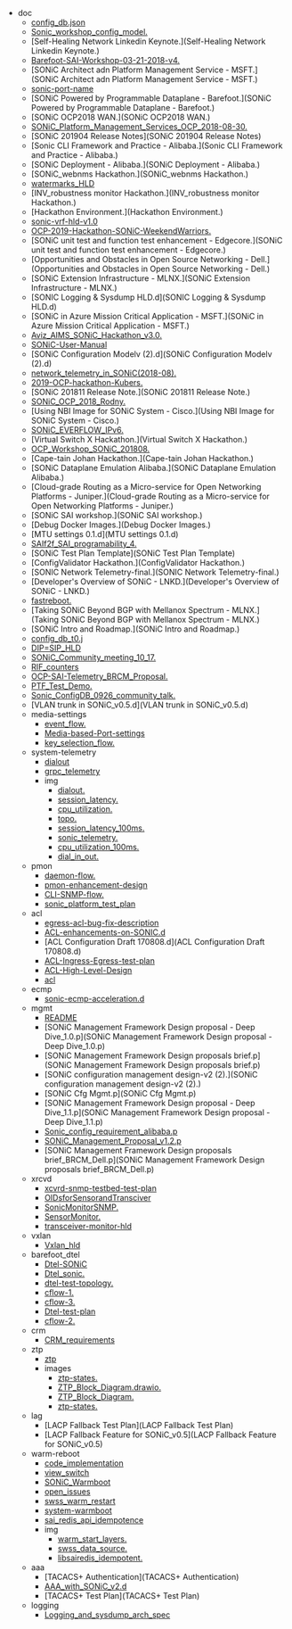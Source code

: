 - doc
  - [config_db.json](doc/config_db.json)
  - [Sonic_workshop_config_model.](Sonic_workshop_config_model.)
  - [Self-Healing Network Linkedin Keynote.](Self-Healing Network Linkedin Keynote.)
  - [Barefoot-SAI-Workshop-03-21-2018-v4.](Barefoot-SAI-Workshop-03-21-2018-v4.)
  - [SONiC Architect adn Platform Management Service - MSFT.](SONiC Architect adn Platform Management Service - MSFT.)
  - [sonic-port-name](sonic-port-name)
  - [SONiC Powered by Programmable Dataplane - Barefoot.](SONiC Powered by Programmable Dataplane - Barefoot.)
  - [SONiC OCP2018 WAN.](SONiC OCP2018 WAN.)
  - [SONiC_Platform_Management_Services_OCP_2018-08-30.](SONiC_Platform_Management_Services_OCP_2018-08-30.)
  - [SONiC 201904 Release Notes](SONiC 201904 Release Notes)
  - [Sonic CLI Framework and Practice - Alibaba.](Sonic CLI Framework and Practice - Alibaba.)
  - [SONiC Deployment - Alibaba.](SONiC Deployment - Alibaba.)
  - [SONiC_webnms Hackathon.](SONiC_webnms Hackathon.)
  - [watermarks_HLD](watermarks_HLD)
  - [INV_robustness monitor Hackathon.](INV_robustness monitor Hackathon.)
  - [Hackathon Environment.](Hackathon Environment.)
  - [sonic-vrf-hld-v1.0](sonic-vrf-hld-v1.0)
  - [OCP-2019-Hackathon-SONiC-WeekendWarriors.](OCP-2019-Hackathon-SONiC-WeekendWarriors.)
  - [SONiC unit test and function test enhancement - Edgecore.](SONiC unit test and function test enhancement - Edgecore.)
  - [Opportunities and Obstacles in Open Source Networking - Dell.](Opportunities and Obstacles in Open Source Networking - Dell.)
  - [SONiC Extension Infrastructure - MLNX.](SONiC Extension Infrastructure - MLNX.)
  - [SONIC Logging & Sysdump HLD.d](SONIC Logging & Sysdump HLD.d)
  - [SONiC in Azure Mission Critical Application - MSFT.](SONiC in Azure Mission Critical Application - MSFT.)
  - [Aviz_AIMS_SONiC_Hackathon_v3.0.](Aviz_AIMS_SONiC_Hackathon_v3.0.)
  - [SONiC-User-Manual](SONiC-User-Manual)
  - [SONiC Configuration Modelv (2).d](SONiC Configuration Modelv (2).d)
  - [network_telemetry_in_SONiC(2018-08).](network_telemetry_in_SONiC(2018-08).)
  - [2019-OCP-hackathon-Kubers.](2019-OCP-hackathon-Kubers.)
  - [SONiC 201811 Release Note.](SONiC 201811 Release Note.)
  - [SONiC_OCP_2018_Rodny.](SONiC_OCP_2018_Rodny.)
  - [Using NBI Image for SONiC System - Cisco.](Using NBI Image for SONiC System - Cisco.)
  - [SONiC_EVERFLOW_IPv6.](SONiC_EVERFLOW_IPv6.)
  - [Virtual Switch X Hackathon.](Virtual Switch X Hackathon.)
  - [OCP_Workshop_SONiC_201808.](OCP_Workshop_SONiC_201808.)
  - [Cape-tain Johan Hackathon.](Cape-tain Johan Hackathon.)
  - [SONiC Dataplane Emulation Alibaba.](SONiC Dataplane Emulation Alibaba.)
  - [Cloud-grade Routing as a Micro-service for Open Networking Platforms - Juniper.](Cloud-grade Routing as a Micro-service for Open Networking Platforms - Juniper.)
  - [SONiC SAI workshop.](SONiC SAI workshop.)
  - [Debug Docker Images.](Debug Docker Images.)
  - [MTU settings 0.1.d](MTU settings 0.1.d)
  - [SAIf2f_SAI_programability_4.](SAIf2f_SAI_programability_4.)
  - [SONiC Test Plan Template](SONiC Test Plan Template)
  - [ConfigValidator Hackathon.](ConfigValidator Hackathon.)
  - [SONIC Network Telemetry-final.](SONIC Network Telemetry-final.)
  - [Developer's Overview of SONiC - LNKD.](Developer's Overview of SONiC - LNKD.)
  - [fastreboot.](fastreboot.)
  - [Taking SONiC Beyond BGP with Mellanox Spectrum - MLNX.](Taking SONiC Beyond BGP with Mellanox Spectrum - MLNX.)
  - [SONiC Intro and Roadmap.](SONiC Intro and Roadmap.)
  - [config_db_t0.j](config_db_t0.j)
  - [DIP=SIP_HLD](DIP=SIP_HLD)
  - [SONiC_Community_meeting_10_17.](SONiC_Community_meeting_10_17.)
  - [RIF_counters](RIF_counters)
  - [OCP-SAI-Telemetry_BRCM_Proposal.](OCP-SAI-Telemetry_BRCM_Proposal.)
  - [PTF_Test_Demo.](PTF_Test_Demo.)
  - [Sonic_ConfigDB_0926_community_talk.](Sonic_ConfigDB_0926_community_talk.)
  - [VLAN trunk in SONiC_v0.5.d](VLAN trunk in SONiC_v0.5.d)
  - media-settings
    - [event_flow.](event_flow.)
    - [Media-based-Port-settings](Media-based-Port-settings)
    - [key_selection_flow.](key_selection_flow.)
  - system-telemetry
    - [dialout](dialout)
    - [grpc_telemetry](grpc_telemetry)
    - img
      - [dialout.](dialout.)
      - [session_latency.](session_latency.)
      - [cpu_utilization.](cpu_utilization.)
      - [topo.](topo.)
      - [session_latency_100ms.](session_latency_100ms.)
      - [sonic_telemetry.](sonic_telemetry.)
      - [cpu_utilization_100ms.](cpu_utilization_100ms.)
      - [dial_in_out.](dial_in_out.)
  - pmon
    - [daemon-flow.](daemon-flow.)
    - [pmon-enhancement-design](pmon-enhancement-design)
    - [CLI-SNMP-flow.](CLI-SNMP-flow.)
    - [sonic_platform_test_plan](sonic_platform_test_plan)
  - acl
    - [egress-acl-bug-fix-description](egress-acl-bug-fix-description)
    - [ACL-enhancements-on-SONIC.d](ACL-enhancements-on-SONIC.d)
    - [ACL Configuration Draft 170808.d](ACL Configuration Draft 170808.d)
    - [ACL-Ingress-Egress-test-plan](ACL-Ingress-Egress-test-plan)
    - [ACL-High-Level-Design](ACL-High-Level-Design)
    - [acl](acl)
  - ecmp
    - [sonic-ecmp-acceleration.d](sonic-ecmp-acceleration.d)
  - mgmt
    - [README](README)
    - [SONiC Management Framework Design proposal - Deep Dive_1.0.p](SONiC Management Framework Design proposal - Deep Dive_1.0.p)
    - [SONiC Management Framework Design proposals brief.p](SONiC Management Framework Design proposals brief.p)
    - [SONiC configuration management design-v2 (2).](SONiC configuration management design-v2 (2).)
    - [SONiC Cfg Mgmt.p](SONiC Cfg Mgmt.p)
    - [SONiC Management Framework Design proposal - Deep Dive_1.1.p](SONiC Management Framework Design proposal - Deep Dive_1.1.p)
    - [Sonic_config_requirement_alibaba.p](Sonic_config_requirement_alibaba.p)
    - [SONiC_Management_Proposal_v1.2.p](SONiC_Management_Proposal_v1.2.p)
    - [SONiC Management Framework Design proposals brief_BRCM_Dell.p](SONiC Management Framework Design proposals brief_BRCM_Dell.p)
  - xrcvd
    - [xcvrd-snmp-testbed-test-plan](xcvrd-snmp-testbed-test-plan)
    - [OIDsforSensorandTransciver](OIDsforSensorandTransciver)
    - [SonicMonitorSNMP.](SonicMonitorSNMP.)
    - [SensorMonitor.](SensorMonitor.)
    - [transceiver-monitor-hld](transceiver-monitor-hld)
  - vxlan
    - [Vxlan_hld](Vxlan_hld)
  - barefoot_dtel
    - [Dtel-SONiC](Dtel-SONiC)
    - [Dtel_sonic.](Dtel_sonic.)
    - [dtel-test-topology.](dtel-test-topology.)
    - [cflow-1.](cflow-1.)
    - [cflow-3.](cflow-3.)
    - [Dtel-test-plan](Dtel-test-plan)
    - [cflow-2.](cflow-2.)
  - crm
    - [CRM_requirements](CRM_requirements)
  - ztp
    - [ztp](ztp)
    - images
      - [ztp-states.](ztp-states.)
      - [ZTP_Block_Diagram.drawio.](ZTP_Block_Diagram.drawio.)
      - [ZTP_Block_Diagram.](ZTP_Block_Diagram.)
      - [ztp-states.](ztp-states.)
  - lag
    - [LACP Fallback Test Plan](LACP Fallback Test Plan)
    - [LACP Fallback Feature for SONiC_v0.5](LACP Fallback Feature for SONiC_v0.5)
  - warm-reboot
    - [code_implementation](code_implementation)
    - [view_switch](view_switch)
    - [SONiC_Warmboot](SONiC_Warmboot)
    - [open_issues](open_issues)
    - [swss_warm_restart](swss_warm_restart)
    - [system-warmboot](system-warmboot)
    - [sai_redis_api_idempotence](sai_redis_api_idempotence)
    - img
      - [warm_start_layers.](warm_start_layers.)
      - [swss_data_source.](swss_data_source.)
      - [libsairedis_idempotent.](libsairedis_idempotent.)
  - aaa
    - [TACACS+ Authentication](TACACS+ Authentication)
    - [AAA_with_SONiC_v2.d](AAA_with_SONiC_v2.d)
    - [TACACS+ Test Plan](TACACS+ Test Plan)
  - logging
    - [Logging_and_sysdump_arch_spec](Logging_and_sysdump_arch_spec)
